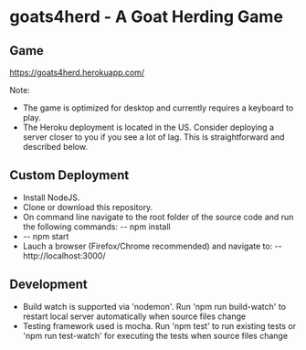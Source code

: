 # goats4herd - A Goat Herding Game

## Game

https://goats4herd.herokuapp.com/

Note:

-   The game is optimized for desktop and currently requires a keyboard to play.
-   The Heroku deployment is located in the US. Consider deploying a server closer to you if you see a lot of lag. This is straightforward and described below.

## Custom Deployment

-   Install NodeJS.
-   Clone or download this repository.
-   On command line navigate to the root folder of the source code and run the following commands:
    -- npm install
-   -- npm start
-   Lauch a browser (Firefox/Chrome recommended) and navigate to:
    -- http://localhost:3000/

## Development

-   Build watch is supported via 'nodemon'. Run 'npm run build-watch' to restart local server automatically when source files change
-   Testing framework used is mocha. Run 'npm test' to run existing tests or 'npm run test-watch' for executing the tests when source files change
